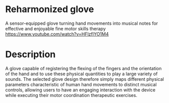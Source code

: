 # Reharmonized glove
 A sensor-equipped glove turning hand movements into musical notes for effective and enjoyable fine motor skills therapy
 https://www.youtube.com/watch?v=HFlzflYO1M4
# Description
A glove capable of registering the flexing of the fingers and the orientation of the hand and to use these physical quantities to play a large variety of sounds. The selected glove design therefore simply maps different physical parameters characteristic of human hand movements to distinct musical controls, allowing users to have an engaging interaction with the device while executing their motor coordination therapeutic exercises.
